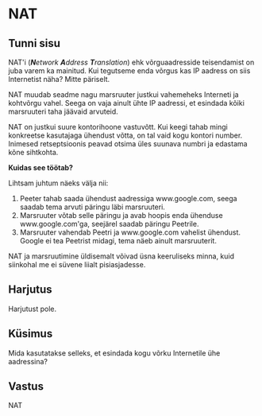 # NAT

## Tunni sisu

NAT'i (*<b>N</b>etwork <b>A</b>ddress <b>T</b>ranslation*) ehk võrguaadresside teisendamist on juba varem ka mainitud. Kui tegutseme enda võrgus kas IP aadress on siis Internetist näha? Mitte päriselt.

NAT muudab seadme nagu marsruuter justkui vahemeheks Interneti ja kohtvõrgu vahel. Seega on vaja ainult ühte IP aadressi, et esindada kõiki marsruuteri taha jäävaid arvuteid.

NAT on justkui suure kontorihoone vastuvõtt. Kui keegi tahab mingi konkreetse kasutajaga ühendust võtta, on tal vaid kogu kontori number. Inimesed retseptsioonis peavad otsima üles suunava numbri ja edastama kõne sihtkohta.

<b>Kuidas see töötab?</b>

Lihtsam juhtum näeks välja nii:

<ol>
<li> Peeter tahab saada ühendust aadressiga www.google.com, seega saadab tema arvuti päringu läbi marsruuteri.</li>
<li> Marsruuter võtab selle päringu ja avab hoopis enda ühenduse www.google.com'ga, seejärel saadab päringu Peetrile.</li>
<li>Marsruuter vahendab Peetri ja www.google.com vahelist ühendust. Google ei tea Peetrist midagi, tema näeb ainult marsruuterit.</li>
</ol>

NAT ja marsruutimine üldisemalt võivad üsna keeruliseks minna, kuid siinkohal me ei süvene liialt pisiasjadesse.

## Harjutus

Harjutust pole.

## Küsimus

Mida kasutatakse selleks, et esindada kogu võrku Internetile ühe aadressina?

## Vastus

NAT
